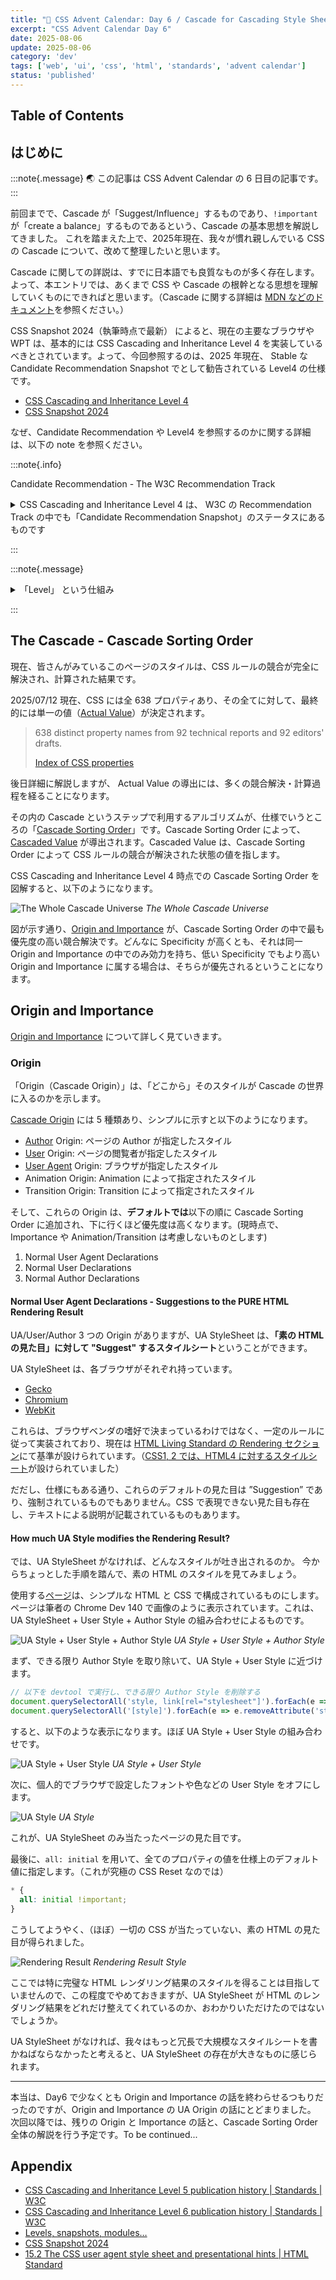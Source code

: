 ```yaml
---
title: "🎨 CSS Advent Calendar: Day 6 / Cascade for Cascading Style Sheets - Origin&Importance Part1"
excerpt: "CSS Advent Calendar Day 6"
date: 2025-08-06
update: 2025-08-06
category: 'dev'
tags: ['web', 'ui', 'css', 'html', 'standards', 'advent calendar']
status: 'published'
---
```


## Table of Contents

## はじめに

:::note{.message}
🌏 この記事は CSS Advent Calendar の 6 日目の記事です。
:::

前回までで、Cascade が「Suggest/Influence」するものであり、`!important` が「create a balance」するものであるという、Cascade の基本思想を解説してきました。
これを踏まえた上で、2025年現在、我々が慣れ親しんでいる CSS の Cascade について、改めて整理したいと思います。

Cascade に関しての詳説は、すでに日本語でも良質なものが多く存在します。よって、本エントリでは、あくまで CSS や Cascade の根幹となる思想を理解していくものにできればと思います。（Cascade に関する詳細は [MDN などのドキュメント](https://developer.mozilla.org/en-US/docs/Web/CSS/CSS_cascade/Cascade)を参照ください。）

CSS Snapshot 2024（執筆時点で最新） によると、現在の主要なブラウザや WPT は、基本的には CSS Cascading and Inheritance Level 4 を実装しているべきとされています。よって、今回参照するのは、2025 年現在、 Stable な Candidate Recommendation Snapshot でとして勧告されている Level4 の仕様です。

- [CSS Cascading and Inheritance Level 4](https://web.archive.org/web/20250524044012/https://www.w3.org/TR/css-cascade-4/)
- [CSS Snapshot 2024](https://www.w3.org/TR/css-2024/#css-official)

なぜ、Candidate Recommendation や Level4 を参照するのかに関する詳細は、以下の note を参照ください。

:::note{.info}

Candidate Recommendation - The W3C Recommendation Track

<details>

<summary>CSS Cascading and Inheritance Level 4 は、 W3C の Recommendation Track の中でも「Candidate Recommendation Snapshot」のステータスにあるものです</summary>

W3C の全ての Technical Report は、Recommendation Track に従って、以下のようなステータスがつけられています。

![Recommendation Track](../../../../assets/images/rt.png)
*Recommendation Track*

**Candidate Recommendation（CR）** は、Recommendation Track において、技術要件を満たし広範なレビューを受けた文書のことです。広範なコミュニティに最終レビューを促し、実装経験を収集することを目的として公開されます。

Candidate Recommendation は以下の2つのカテゴリに分類されます。

1. **Candidate Recommendation Snapshot（CRS）**
2. **Candidate Recommendation Draft（CRD）**

このうち CRS は、W3C の特許ポリシー (Patent Policy) に基づく CR のことで、W3C の特許保護手続きが完了した「公式のスナップショット」として機能します。

前提として、Working Group の参加者は、参加条件として「Essential Claims」（仕様実装に必要な特許）を Royalty-free でライセンスすることに合意しています。しかし、仕様が CR に到達し、特許ポリシーの審査が開始されると、実装に必要な特許に対して「やっぱりこの特許だけは無料にしたくない」を言える機会が発生します。「Call for Exclusions」と呼ばれる期間です。

要するに、仕様の策定に参加したら基本的に特許は無料開放、でも重要なものは「Call for Exclusions」の期間で守れるという仕組みがあります。
このプロセスを経て、Patent Policy に基づけるようになったのが CRS であり、これによって、実装する人は「特許料を心配せずに実装できる」ようになるわけです。

W3C が、特許保護を確保しながら（CRS）、同時に仕様の継続的な改善（CRD）を両立させている CR の仕組みです。

[W3C Process Document](https://www.w3.org/policies/process/#RecsCR)

</details>

:::

:::note{.message}

<details>

<summary>「Level」 という仕組み </summary>
CSS の仕様は、基本的にカテゴリごとに 「Module」で分割されています。そして「Module」は、Recommendation Track(RT) で同一ステータスとして括るのが妥当な区切りで「Level」分けされる仕組みになっています。Editors Draft でない限り、各 Module の 各 Level に RT のステータスが紐づく仕組みです。

本エントリで参照するのは、執筆時点で最新の 2024年に公開された CSS Snapshot で「Official Definition」とマークされている CSS Cascading and Inheritance「Level 4」です。だだ、同 Module としては、「Fairly Stable Modules with limited implementation experience」とマークされている CRS の「[Level 5](https://www.w3.org/TR/css-cascade-5/)」や、のちに紹介する「Cascade Layers」「Scope」などの機能を盛り込んだ、WD の「[Level 6](https://www.w3.org/TR/css-cascade-6/)」も存在します。

同じ「CSS Cascading and Inheritance」というカテゴリではありますが、RT で同一のステータスとして管理されるに相応しくなく、それぞれの実装状況や仕様の安定具合に応じて異なる進捗を持たせるのが妥当であれば、異なる Level に分類されます。

</details>

:::

## The Cascade - Cascade Sorting Order

現在、皆さんがみているこのページのスタイルは、CSS ルールの競合が完全に解決され、計算された結果です。

2025/07/12 現在、CSS には全 638 プロパティあり、その全てに対して、最終的には単一の値（[Actual Value](https://www.w3.org/TR/css-cascade-4/#actual)）が決定されます。

> 638 distinct property names from 92 technical reports and 92 editors' drafts.
>
> [Index of CSS properties](https://www.w3.org/Style/CSS/all-properties.en.html)

後日詳細に解説しますが、 Actual Value の導出には、多くの競合解決・計算過程を経ることになります。

その内の Cascade というステップで利用するアルゴリズムが、仕様でいうところの「[Cascade Sorting Order](https://www.w3.org/TR/css-cascade-4/#cascade-sort)」です。Cascade Sorting Order によって、 [Cascaded Value](https://www.w3.org/TR/css-cascade-4/#cascaded) が導出されます。Cascaded Value は、Cascade Sorting Order によって CSS ルールの競合が解決された状態の値を指します。

CSS Cascading and Inheritance Level 4 時点での Cascade Sorting Order を図解すると、以下のようになります。

![The Whole Cascade Universe](../../../../assets/images/the-cascade.png)
*The Whole Cascade Universe*

図が示す通り、[Origin and Importance](https://www.w3.org/TR/css-cascade-4/#cascade-origin) が、Cascade Sorting Order の中で最も優先度の高い競合解決です。どんなに Specificity が高くとも、それは同一 Origin and Importance の中でのみ効力を持ち、低い Specificity でもより高い Origin and Importance に属する場合は、そちらが優先されるということになります。

## Origin and Importance

 [Origin and Importance](https://www.w3.org/TR/css-cascade-4/#cascade-origin) について詳しく見ていきます。

### Origin

「Origin（Cascade Origin）」は、「どこから」そのスタイルが Cascade の世界に入るのかを示します。

[Cascade Origin](https://www.w3.org/TR/css-cascade-4/#origin) には 5 種類あり、シンプルに示すと以下のようになります。

- [Author](https://www.w3.org/TR/css-2024/#author) Origin: ページの Author が指定したスタイル
- [User](https://www.w3.org/TR/css-2024/#user) Origin: ページの閲覧者が指定したスタイル
- [User Agent](https://www.w3.org/TR/css-2024/#user-agent) Origin: ブラウザが指定したスタイル
- Animation Origin: Animation によって指定されたスタイル
- Transition Origin: Transition によって指定されたスタイル

そして、これらの Origin は、**デフォルトでは**以下の順に Cascade Sorting Order に追加され、下に行くほど優先度は高くなります。(現時点で、Importance や Animation/Transition は考慮しないものとします)

1. Normal User Agent Declarations
2. Normal User Declarations
3. Normal Author Declarations

#### Normal User Agent Declarations - Suggestions to the PURE HTML Rendering Result

UA/User/Author 3 つの Origin がありますが、UA StyleSheet は、**「素の HTML の見た目」に対して "Suggest" するスタイルシート**ということができます。

UA StyleSheet は、各ブラウザがそれぞれ持っています。

- [Gecko](https://web.archive.org/web/20250629185530/https://searchfox.org/mozilla-central/source/layout/style/res/html.css)
- [Chromium](https://web.archive.org/web/20250712055652/https://chromium.googlesource.com/chromium/src/+/refs/heads/main/third_party/blink/renderer/core/html/resources/html.css)
- [WebKit](https://web.archive.org/web/20250703050221/https://github.com/WebKit/WebKit/blob/main/Source/WebCore/css/html.css)

これらは、ブラウザベンダの嗜好で決まっているわけではなく、一定のルールに従って実装されており、現在は [HTML Living Standard の Rendering セクション](https://html.spec.whatwg.org/multipage/rendering.html#rendering)にて基準が設けられています。（[CSS1, 2 では、HTML4 に対するスタイルシート](https://www.w3.org/TR/CSS2/sample.html)が設けられていました）

だだし、仕様にもある通り、これらのデフォルトの見た目は ”Suggestion” であり、強制されているものでもありません。CSS で表現できない見た目も存在し、テキストによる説明が記載されているものもあります。

#### How much UA Style modifies the Rendering Result?

では、UA StyleSheet がなければ、どんなスタイルが吐き出されるのか。
今からちょっとした手順を踏んで、素の HTML のスタイルを見てみましょう。

使用する[ページ](https://studio.sakupi01.com/)は、シンプルな HTML と CSS で構成されているものにします。ページは筆者の Chrome Dev 140 で画像のように表示されています。これは、UA StyleSheet + User Style + Author Style の組み合わせによるものです。

![UA Style + User Style + Author Style](../../../../assets/images/with-author.png)
*UA Style + User Style + Author Style*

まず、できる限り Author Style を取り除いて、UA Style + User Style に近づけます。

```js
// 以下を devtool で実行し、できる限り Author Style を削除する
document.querySelectorAll('style, link[rel="stylesheet"]').forEach(e => e.remove());
document.querySelectorAll('[style]').forEach(e => e.removeAttribute('style'));
```

すると、以下のような表示になります。ほぼ UA Style + User Style の組み合わせです。

![UA Style + User Style](../../../../assets/images/with-user.png)
*UA Style + User Style*

次に、個人的でブラウザで設定したフォントや色などの User Style をオフにします。

![UA Style](../../../../assets/images/with-ua.png)
*UA Style*

これが、UA StyleSheet のみ当たったページの見た目です。

最後に、`all: initial` を用いて、全てのプロパティの値を仕様上のデフォルト値に指定します。（これが究極の CSS Reset なのでは）

```css
* {
  all: initial !important;
}
```

こうしてようやく、（ほぼ）一切の CSS が当たっていない、素の HTML の見た目が得られました。

![Rendering Result](../../../../assets/images/with-nothing.png)
*Rendering Result Style*

ここでは特に完璧な HTML レンダリング結果のスタイルを得ることは目指していませんので、この程度でやめておきますが、UA StyleSheet が HTML のレンダリング結果をどれだけ整えてくれているのか、おわかりいただけたのではないでしょうか。

UA StyleSheet がなければ、我々はもっと冗長で大規模なスタイルシートを書かねばならなかったと考えると、UA StyleSheet の存在が大きなものに感じられます。

---

本当は、Day6 で少なくとも Origin and Importance の話を終わらせるつもりだったのですが、Origin and Importance の UA Origin の話にとどまりました。
次回以降では、残りの Origin と Importance の話と、Cascade Sorting Order 全体の解説を行う予定です。To be continued...

## Appendix

- [CSS Cascading and Inheritance Level 5 publication history | Standards | W3C](https://www.w3.org/standards/history/css-cascade-5/)
- [CSS Cascading and Inheritance Level 6 publication history | Standards | W3C](https://www.w3.org/standards/history/css-cascade-6/)
- [Levels, snapshots, modules…](https://www.w3.org/Style/2011/CSS-process.en.html)
- [CSS Snapshot 2024](https://www.w3.org/TR/css-2024/)
- [15.2 The CSS user agent style sheet and presentational hints | HTML Standard](https://html.spec.whatwg.org/multipage/rendering.html#the-css-user-agent-style-sheet-and-presentational-hints)
